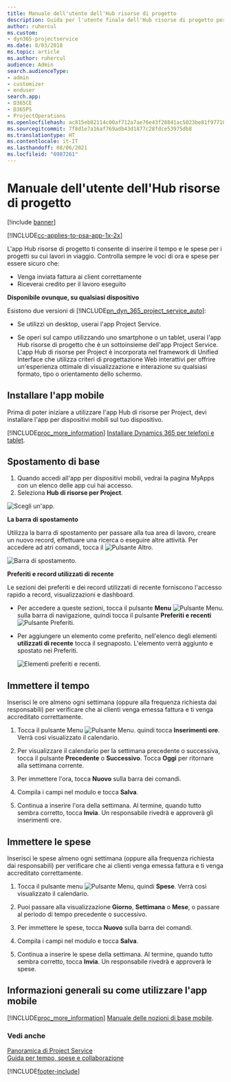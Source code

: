 ```yaml
---
title: Manuale dell'utente dell'Hub risorse di progetto
description: Guida per l'utente finale dell'Hub risorse di progetto per Project Service
author: ruhercul
ms.custom:
- dyn365-projectservice
ms.date: 8/03/2018
ms.topic: article
ms.author: ruhercul
audience: Admin
search.audienceType:
- admin
- customizer
- enduser
search.app:
- D365CE
- D365PS
- ProjectOperations
ms.openlocfilehash: ac815eb82114c00af712a7ae76e43f28841ac5023be81f97718dc7ce529e1d34
ms.sourcegitcommit: 7f8d1e7a16af769adb43d1877c28fdce53975db8
ms.translationtype: HT
ms.contentlocale: it-IT
ms.lasthandoff: 08/06/2021
ms.locfileid: "6987261"
---
```

# <a name="user-guide-for-project-resource-hub"></a>Manuale dell'utente dell'Hub risorse di progetto

[!include [banner](../includes/psa-now-project-operations.md)]

[!INCLUDE[cc-applies-to-psa-app-1x-2x](../includes/cc-applies-to-psa-app-1x-2x.md)]

L'app Hub risorse di progetto ti consente di inserire il tempo e le spese per i progetti su cui lavori in viaggio. Controlla sempre le voci di ora e spese per essere sicuro che:

- Venga inviata fattura ai client correttamente
- Riceverai credito per il lavoro eseguito

**Disponibile ovunque, su qualsiasi dispositivo**

Esistono due versioni di [!INCLUDE[pn_dyn_365_project_service_auto](../includes/pn-dyn-365-project-service-auto.md)]: 

- Se utilizzi un desktop, userai l'app Project Service. 

- Se operi sul campo utilizzando uno smartphone o un tablet, userai l'app Hub risorse di progetto che è un sottoinsieme dell'app Project Service. L'app Hub di risorse per Project è incorporata nel framework di Unified Interface che utilizza criteri di progettazione Web interattivi per offrire un'esperienza ottimale di visualizzazione e interazione su qualsiasi formato, tipo o orientamento dello schermo. 


## <a name="install-the-mobile-app"></a>Installare l'app mobile
Prima di poter iniziare a utilizzare l'app Hub di risorse per Project, devi installare l'app per dispositivi mobili sul tuo dispositivo. 

[!INCLUDE[proc_more_information](../includes/proc-more-information.md)] [Installare Dynamics 365 per telefoni e tablet](/dynamics365/mobile-app/install-dynamics-365-for-phones-and-tablets).

## <a name="basic-navigation"></a>Spostamento di base
1.  Quando accedi all'app per dispositivi mobili, vedrai la pagina MyApps con un elenco delle app cui hai accesso. 
2.  Seleziona **Hub di risorse per Project**.

![Scegli un'app.](media/chooseApp_1.png "Scegli un'app")

**La barra di spostamento**

Utilizza la barra di spostamento per passare alla tua area di lavoro, creare un nuovo record, effettuare una ricerca o eseguire altre attività. Per accedere ad atri comandi, tocca il ![Pulsante Altro.](media/MoreButton.png "Pulsante Altro")

![Barra di spostamento.](media/NavBar_2.png "Barra di spostamento")

**Preferiti e record utilizzati di recente**

Le sezioni dei preferiti e dei record utilizzati di recente forniscono l'accesso rapido a record, visualizzazioni e dashboard. 

- Per accedere a queste sezioni, tocca il pulsante **Menu** ![Pulsante Menu.](media/MenuButton.png "Pulsante Menu") sulla barra di navigazione, quindi tocca il pulsante **Preferiti e recenti** ![Pulsante Preferiti](media/FavButton.png "Pulsante Preferiti e recenti").

- Per aggiungere un elemento come preferito, nell'elenco degli elementi **utilizzati di recente** tocca il segnaposto. L'elemento verrà aggiunto e spostato nei Preferiti.

  ![Elementi preferiti e recenti.](media/Favs_3.png "Elementi preferiti e recenti")
 
## <a name="enter-time"></a>Immettere il tempo
Inserisci le ore almeno ogni settimana (oppure alla frequenza richiesta dai responsabili) per verificare che ai clienti venga emessa fattura e ti venga accreditato correttamente.

1. Tocca il pulsante Menu ![Pulsante Menu.](media/MenuButton.png "Pulsante Menu") quindi tocca **Inserimenti ore**. Verrà così visualizzato il calendario.

2. Per visualizzare il calendario per la settimana precedente o successiva, tocca il pulsante **Precedente** o **Successivo**. Tocca **Oggi** per ritornare alla settimana corrente.

3. Per immettere l'ora, tocca **Nuovo** sulla barra dei comandi. 

4. Compila i campi nel modulo e tocca **Salva**.

5. Continua a inserire l'ora della settimana. Al termine, quando tutto sembra corretto, tocca **Invia**. Un responsabile rivedrà e approverà gli inserimenti ore.

## <a name="enter-expenses"></a>Immettere le spese 
Inserisci le spese almeno ogni settimana (oppure alla frequenza richiesta dai responsabili) per verificare che ai clienti venga emessa fattura e ti venga accreditato correttamente.

1. Tocca il pulsante menu ![Pulsante Menu](media/MenuButton.png "Pulsante Menu"), quindi **Spese**. Verrà così visualizzato il calendario.

2. Puoi passare alla visualizzazione **Giorno**, **Settimana** o **Mese**, o passare al periodo di tempo precedente o successivo. 

3. Per immettere le spese, tocca **Nuovo** sulla barra dei comandi. 

4. Compila i campi nel modulo e tocca **Salva**.

5. Continua a inserire le spese della settimana. Al termine, quando tutto sembra corretto, tocca **Invia**. Un responsabile rivedrà e approverà le spese.

## <a name="general-information-on-how-to-use-the-mobile-app"></a>Informazioni generali su come utilizzare l'app mobile 
[!INCLUDE[proc_more_information](../includes/proc-more-information.md)] [Manuale delle nozioni di base mobile](/dynamics365/mobile-app/dynamics-365-phones-tablets-users-guide).

### <a name="see-also"></a>Vedi anche  
 [Panoramica di Project Service](../psa/overview.md)   
 [Guida per tempo, spese e collaborazione](../psa/time-expense-collaboration-guide.md)   
 


[!INCLUDE[footer-include](../includes/footer-banner.md)]